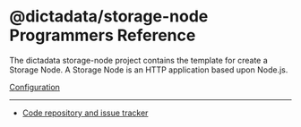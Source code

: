 # @dictadata/storage-node Programmers Reference

The dictadata storage-node project contains the template for create a Storage Node.  A Storage Node is an HTTP application based upon Node.js.

[Configuration](./configuration.md)


---

* [Code repository and issue tracker](https://gitlab.com/dictadata/js/storage-node)
